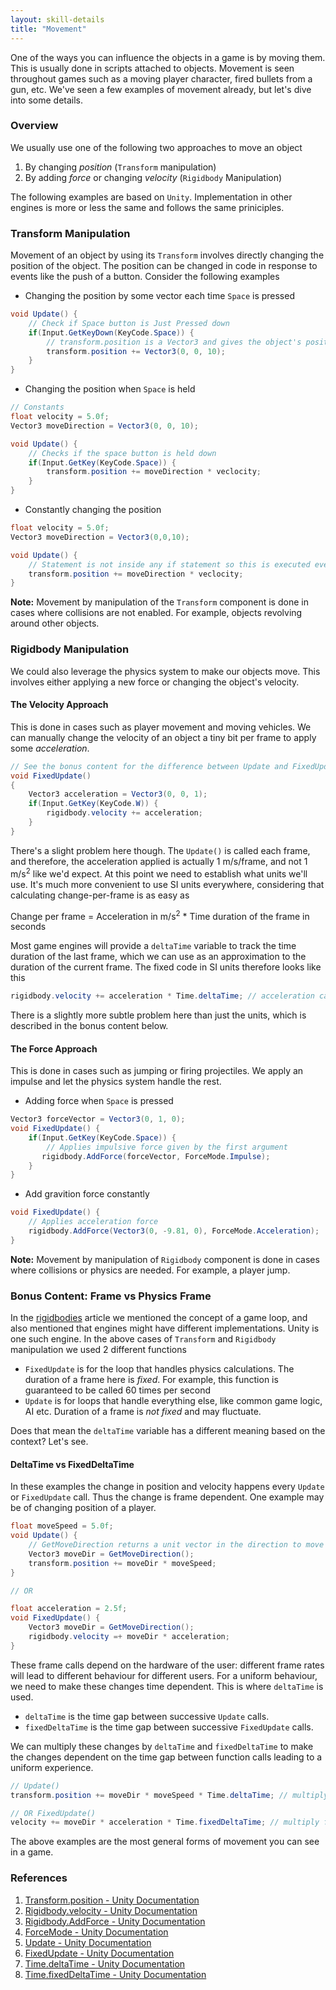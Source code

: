 ```yaml
---
layout: skill-details
title: "Movement"
---
```


One of the ways you can influence the objects in a game is by moving them. This is usually done in scripts attached to objects. Movement is seen throughout games such as a moving player character, fired bullets from a gun, etc. We've seen a few examples of movement already, but let's dive into some details.
   
### Overview 

We usually use one of the following two approaches to move an object
1. By changing *position* (`Transform` manipulation)
2. By adding *force* or changing *velocity* (`Rigidbody` Manipulation)

The following examples are based on `Unity`. Implementation in other engines is more or less the same and follows the same priniciples.

### Transform Manipulation

Movement of an object by using its `Transform` involves directly changing the position of the object. The position can be changed in code in response to events like the push of a button. Consider the following examples

- Changing the position by some vector each time `Space` is pressed

```cs
void Update() {
    // Check if Space button is Just Pressed down
    if(Input.GetKeyDown(KeyCode.Space)) {
        // transform.position is a Vector3 and gives the object's position
        transform.position += Vector3(0, 0, 10);
    }
}
```

- Changing the position when `Space` is held

```cs
// Constants
float velocity = 5.0f;
Vector3 moveDirection = Vector3(0, 0, 10);

void Update() {
    // Checks if the space button is held down
    if(Input.GetKey(KeyCode.Space)) {
        transform.position += moveDirection * veclocity;
    }
}
```

- Constantly changing the position

```cs
float velocity = 5.0f;
Vector3 moveDirection = Vector3(0,0,10);

void Update() {
    // Statement is not inside any if statement so this is executed every frame
    transform.position += moveDirection * veclocity;
}
```

**Note:** Movement by manipulation of the `Transform` component is done in cases where collisions are not enabled. For example, objects revolving around other objects.

### Rigidbody Manipulation

We could also leverage the physics system to make our objects move. This involves either applying a new force or changing the object's velocity.

#### The Velocity Approach

This is done in cases such as player movement and moving vehicles. We can manually change the velocity of an object a tiny bit per 
frame to apply some *acceleration*.

```cs
// See the bonus content for the difference between Update and FixedUpdate
void FixedUpdate()
{
    Vector3 acceleration = Vector3(0, 0, 1);
    if(Input.GetKey(KeyCode.W)) {
        rigidbody.velocity += acceleration;
    }
}
```

There's a slight problem here though. The `Update()` is called each frame, and therefore, the acceleration applied is actually 1 m/s/frame, and not 1 m/s<sup>2</sup> like we'd expect. At this point we need to establish what units we'll use. It's much more convenient to use SI units everywhere, considering that calculating change-per-frame is as easy as

Change per frame = Acceleration in m/s<sup>2</sup> * Time duration of the frame in seconds

Most game engines will provide a `deltaTime` variable to track the time duration of the last frame, which we can use as an approximation to the duration of the current frame. The fixed code in SI units therefore looks like this

```cs
rigidbody.velocity += acceleration * Time.deltaTime; // acceleration can be defined in SI units now
```

There is a slightly more subtle problem here than just the units, which is described in the bonus content below.

#### The Force Approach

This is done in cases such as jumping or firing projectiles. We apply an impulse and let the physics system handle the rest.

- Adding force when `Space` is pressed

```cs
Vector3 forceVector = Vector3(0, 1, 0);
void FixedUpdate() {
    if(Input.GetKey(KeyCode.Space)) {
        // Applies impulsive force given by the first argument
       rigidbody.AddForce(forceVector, ForceMode.Impulse);
    }
}
```

- Add gravition force constantly

```cs
void FixedUpdate() {
    // Applies acceleration force
    rigidbody.AddForce(Vector3(0, -9.81, 0), ForceMode.Acceleration);
}
```

**Note:** Movement by manipulation of `Rigidbody` component is done in cases where collisions or physics are needed. For example, a player jump.

### Bonus Content: Frame vs Physics Frame

In the [rigidbodies](/learn/skills/rigidbody.html) article we mentioned the concept of a game loop, and also mentioned that engines 
might have different implementations. Unity is one such engine. In the above cases of `Transform` and `Rigidbody` manipulation we 
used 2 different functions

- `FixedUpdate` is for the loop that handles physics calculations. The duration of a frame here is *fixed*. For example, this function is guaranteed to be called 60 times per second
- `Update` is for loops that handle everything else, like common game logic, AI etc. Duration of a frame is *not fixed* and may fluctuate.

Does that mean the `deltaTime` variable has a different meaning based on the context? Let's see.

#### DeltaTime vs FixedDeltaTime

In these examples the change in position and velocity happens every `Update` or `FixedUpdate` call. Thus the change is frame 
dependent. One example may be of changing position of a player.

```cs
float moveSpeed = 5.0f;
void Update() {
    // GetMoveDirection returns a unit vector in the direction to move in based on some inputs
    Vector3 moveDir = GetMoveDirection();
    transform.position += moveDir * moveSpeed;
}

// OR

float acceleration = 2.5f;
void FixedUpdate() {
    Vector3 moveDir = GetMoveDirection();
    rigidbody.velocity =+ moveDir * acceleration;
}
```

These frame calls depend on the hardware of the user: different frame rates will lead to different behaviour for different users. For a uniform behaviour, we need to make these changes time dependent. This is where `deltaTime` is used.

- `deltaTime` is the time gap between successive `Update` calls.
- `fixedDeltaTime` is the time gap between successive `FixedUpdate` calls.

We can multiply these changes by `deltaTime` and `fixedDeltaTime` to make the changes dependent on the time gap between function calls leading to a uniform experience.

```cs
// Update()
transform.position += moveDir * moveSpeed * Time.deltaTime; // multiply deltaTime

// OR FixedUpdate()
velocity += moveDir * acceleration * Time.fixedDeltaTime; // multiply fixedDeltaTime
```

The above examples are the most general forms of movement you can see in a game.

### References
1. [Transform.position - Unity Documentation](https://docs.unity3d.com/ScriptReference/Transform-position.html)
2. [Rigidbody.velocity - Unity Documentation](https://docs.unity3d.com/ScriptReference/Rigidbody-velocity.html)
3. [Rigidbody.AddForce - Unity Documentation](https://docs.unity3d.com/ScriptReference/Rigidbody.AddForce.html)
4. [ForceMode - Unity Documentation](https://docs.unity3d.com/ScriptReference/ForceMode.html)
5. [Update - Unity Documentation](https://docs.unity3d.com/ScriptReference/MonoBehaviour.Update.html)
6. [FixedUpdate - Unity Documentation](https://docs.unity3d.com/ScriptReference/MonoBehaviour.FixedUpdate.html)
7. [Time.deltaTime - Unity Documentation](https://docs.unity3d.com/ScriptReference/Time-deltaTime.html)
8. [Time.fixedDeltaTime - Unity Documentation](https://docs.unity3d.com/ScriptReference/Time-fixedDeltaTime.html)